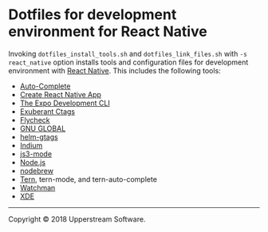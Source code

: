 # Dotfiles for development environment for React Native

Invoking `dotfiles_install_tools.sh` and `dotfiles_link_files.sh` with
`-s react_native` option installs tools and configuration files for
development environment with [React Native](https://facebook.github.io/react-native/).
This includes the following tools:

* [Auto-Complete](https://github.com/auto-complete/auto-complete)
* [Create React Native App](https://github.com/react-community/create-react-native-app)
* [The Expo Development CLI](https://github.com/expo/exp)
* [Exuberant Ctags](http://ctags.sourceforge.net/)
* [Flycheck](http://www.flycheck.org/)
* [GNU GLOBAL](https://www.gnu.org/software/global/)
* [helm-gtags](https://github.com/syohex/emacs-helm-gtags)
* [Indium](https://indium.readthedocs.io/)
* [js3-mode](https://github.com/thomblake/js3-mode)
* [Node.js](https://nodejs.org/en/)
* [nodebrew](https://github.com/hokaccha/nodebrew)
* [Tern](http://ternjs.net/), tern-mode, and tern-auto-complete
* [Watchman](https://facebook.github.io/watchman/)
* [XDE](https://github.com/expo/xde)

- - -

Copyright &copy; 2018 Upperstream Software.
